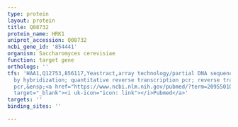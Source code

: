 ```yaml
---
type: protein
layout: protein
title: Q08732
protein_name: HRK1
uniprot_accession: Q08732
ncbi_gene_id: '854441'
organism: Saccharomyces cerevisiae
function: target gene
orthologs: ''
tfs: 'HAA1,Q12753,856117,Yeastract,array technology/partial DNA sequence identification
  by hybridization; quantitative reverse transcription pcr; reverse transcription
  pcr,&ensp;<a href="https://www.ncbi.nlm.nih.gov/pubmed/?term=20955010%5Buid%5D+OR+28428821%5Buid%5D+OR+24170807%5Buid%5D"
  target="_blank"><i uk-icon="icon: link"></i>Pubmed</a>'
targets: ''
binding_sites: ''

---
```

